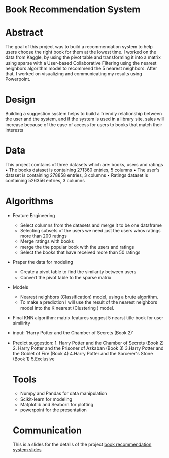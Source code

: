 # Book Recommendation System 

# Abstract
The goal of this project was to build a recommendation system to help users choose the right book for them at the lowest time. I worked on the data from Kaggle, by using the pivot table and transforming it into a matrix using sparse with a User-based Collaborative Filtering using the nearest neighbors algorithm model to recommend the 5 nearest neighbors. After that, I worked on visualizing and communicating my results using Powerpoint.

# Design
Building a suggestion system helps to build a friendly relationship between the user and the system, and if the system is used in a library site, sales will increase because of the ease of access for users to books that match their interests

# Data
This project comtains of three datasets which are: books, users and ratings
 •	The books dataset is containing 271360 entries, 5 columns
 •	The user's dataset is containing   278858 entries, 3 columns
 •	Ratings dataset is containing 526356 entries, 3 columns

# Algorithms
- Feature Engineering
  - Select columns from the datasets and merge it to be one dataframe
   - Selecting subsets of the users we need just the users whos ratings more than 200 ratings
   - Merge ratings with books
   - merge the the popular book with the users and ratings
   - Select the books that have received more than 50 ratings
   
- Praper the data for modeling
  - Create a pivot table to find the similarity between users
  - Convert the pivot table to the sparse matrix
 
- Models
  - Nearest neighbors (Classification) model, using a brute algorithm.
  - To make a prediction I will use the result of the nearest neighbors model into the K nearest (Clustering ) model. 
  
- Final KNN algorithm: matrix features 
  suggest 5 nearst title book for user similirity

- input: 'Harry Potter and the Chamber of Secrets (Book 2)'
- Predict suggestion: 1. Harry Potter and the Chamber of Secrets (Book 2)
      	              2. Harry Potter and the Prisoner of Azkaban (Book 3)
        	            3.Harry Potter and the Goblet of Fire (Book 4)
                      4.Harry Potter and the Sorcerer's Stone (Book 1)
                      5.Exclusive
  # Tools
    - Numpy and Pandas for data manipulation
    - Scikit-learn for modeling
    - Matplotlib and Seaborn for plotting
    - powerpoint for the presentation
    
  # Communication
   This is a slides for the details of the project [book recommendation system slides](https://github.com/shadenalmangour/project/blob/main/book_recommendation_system.pdf)
               
